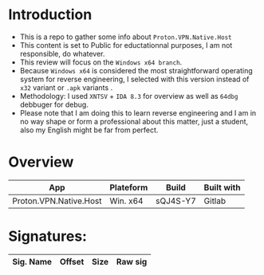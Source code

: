 # Introduction
- This is a repo to gather some info about `Proton.VPN.Native.Host`
- This content is set to Public for eductationnal purposes, I am not responsible, do whatever.
- This review will focus on the `Windows x64 branch`. 
- Because `Windows x64` is considered the most straightforward operating system for reverse engineering, I selected with this version instead of `x32` variant or `.apk` variants . 
- Methodology: I used `XNTSV` + `IDA 8.3` for overview as well as `64dbg` debbuger for debug.
- Please note that I am doing this to learn reverse engineering and I am in no way shape or form a professional about this matter, just a student, also my English might be far from perfect.

# Overview

| App  | Plateform | Build | Built with | 
| ------------- | ------------- | ------------- | ------------- |
| Proton.VPN.Native.Host  | Win. x64  | sQJ4S-Y7 | Gitlab |



# Signatures:

| Sig. Name  | Offset | Size | Raw sig | 
 | ------------- | ------------- | ------------- | ------------- |
 
